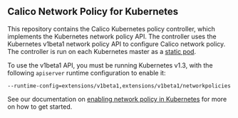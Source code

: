## Calico Network Policy for Kubernetes 

This repository contains the Calico Kubernetes policy controller, which implements the Kubernetes network policy API.  The controller uses the Kubernetes v1beta1 network policy API to configure Calico network policy.  The controller is run on each Kubernetes master as a [static pod](examples/policy-controller.yaml).

To use the v1beta1 API, you must be running Kubernetes v1.3, with the following `apiserver` runtime configuration to enable it:
```
--runtime-config=extensions/v1beta1,extensions/v1beta1/networkpolicies
```

See our documentation on [enabling network policy in Kubernetes](https://github.com/projectcalico/calico-containers/blob/master/docs/cni/kubernetes/NetworkPolicy.md) for more on how to get started.
